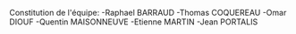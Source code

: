 Constitution de l'équipe:
-Raphael BARRAUD
-Thomas COQUEREAU
-Omar DIOUF
-Quentin MAISONNEUVE
-Etienne MARTIN
-Jean PORTALIS